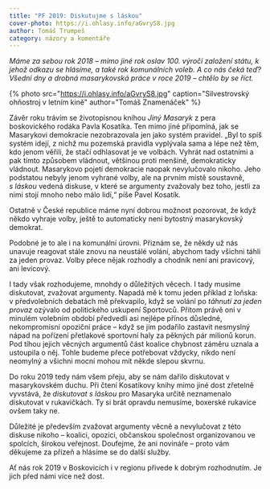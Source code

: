 ```yaml
---
title: "PF 2019: Diskutujme s láskou"
cover-photo: https://i.ohlasy.info/aGvryS8.jpg
author: Tomáš Trumpeš
category: názory a komentáře
---
```


*Máme za sebou rok 2018 – mimo jiné rok oslav 100. výročí založení státu, k jehož odkazu se hlásíme, a také rok komunálních voleb. A co nás čeká teď? Všední dny a drobná masarykovská práce v roce 2019 – chtělo by se říct.*

{% photo src="https://i.ohlasy.info/aGvryS8.jpg" caption="Silvestrovský ohňostroj v letním kině" author="Tomáš Znamenáček" %}

Závěr roku trávím se životopisnou knihou *Jiný Masaryk* z pera boskovického rodáka Pavla Kosatíka. Ten mimo jiné připomíná, jak se Masarykovi demokracie nezobrazovala jen jako systém pravidel. „Byl to spíš systém idejí, z nichž mu pozemská pravidla vyplývala sama a lépe než těm, kdo jenom věřili, že stačí odhlasovat je ve volbách. Vyhrát nad ostatními a pak tímto způsobem vládnout, většinou proti menšině, demokraticky vládnout. Masarykovo pojetí demokracie naopak nevylučovalo nikoho. Jeho podstatou nebyly jenom vyhrané volby, ale na prvním místě soustavně, *s láskou* vedená diskuse, v které se argumenty zvažovaly bez toho, jestli za nimi stojí mnoho nebo málo lidí,“ píše Pavel Kosatík.

Ostatně v České republice máme nyní dobrou možnost pozorovat, že když někdo vyhraje volby, ještě to automaticky není bytostný masarykovský demokrat.

Podobné je to ale i na komunální úrovni. Přiznám se, že někdy už nás unavuje reagovat stále znovu na neustálé volání, abychom tady všichni táhli za jeden provaz. Volby přece nějak rozhodly a chodník není ani pravicový, ani levicový.

I tady však rozhodujeme, mnohdy o důležitých věcech. I tady musíme diskutovat, zvažovat argumenty. Napadá mě k tomu jeden příklad z loňska: v předvolebních debatách mě překvapilo, když se volání po *táhnutí za jeden provaz* ozývalo od politického uskupení Sportovců. Přitom právě oni v minulém volebním období předvedli asi nejlépe přínos důsledné, nekompromisní opoziční práce – když se jim podařilo zastavit nesmyslný nápad na pořízení přetlakové sportovní haly za pěkných pár milionů korun. Pod tíhou jejich věcných argumentů část koalice chybnost záměru uznala a ustoupila o něj. Tohle budeme přece potřebovat vždycky, nikdo není neomylný a všichni mocní mohou mít někde slepou skvrnu.

Do roku 2019 tedy nám všem přeju, aby se nám dařilo diskutovat v masarykovském duchu. Při čtení Kosatíkovy knihy mimo jiné dost zřetelně vyvstává, že *diskutovat s láskou* pro Masaryka určitě neznamenalo diskutovat v rukavičkách. Ty si brát opravdu nemusíme, boxerské rukavice ovšem taky ne. 

Důležité je především zvažovat argumenty věcně a nevylučovat z této diskuse nikoho – koalici, opozici, občanskou společnost organizovanou ve spolcích, širokou veřejnost. Doufejme, že ani novináře – proto vám děkujeme za přízeň a hlásíme se do další služby.

Ať nás rok 2019 v Boskovicích i v regionu přivede k dobrým rozhodnutím. Je jich před námi více než dost.
